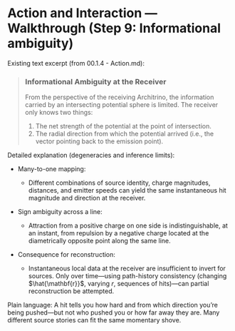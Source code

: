 # Action and Interaction — Walkthrough (Step 9: Informational ambiguity)

Existing text excerpt (from 00.1.4 - Action.md):
> ### **Informational Ambiguity at the Receiver**
> From the perspective of the receiving Architrino, the information carried by an intersecting potential sphere is limited. The receiver only knows two things:
> 1.  The net strength of the potential at the point of intersection.
> 2.  The radial direction from which the potential arrived (i.e., the vector pointing back to the emission point).

Detailed explanation (degeneracies and inference limits):

- Many-to-one mapping:
  - Different combinations of source identity, charge magnitudes, distances, and emitter speeds can yield the same instantaneous hit magnitude and direction at the receiver.

- Sign ambiguity across a line:
  - Attraction from a positive charge on one side is indistinguishable, at an instant, from repulsion by a negative charge located at the diametrically opposite point along the same line.

- Consequence for reconstruction:
  - Instantaneous local data at the receiver are insufficient to invert for sources. Only over time—using path-history consistency (changing $\hat{\mathbf{r}}$, varying $r$, sequences of hits)—can partial reconstruction be attempted.

Plain language: A hit tells you how hard and from which direction you’re being pushed—but not who pushed you or how far away they are. Many different source stories can fit the same momentary shove.
